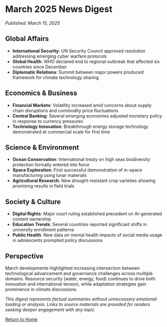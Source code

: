 # March 2025 News Digest

*Published: March 15, 2025*

## Global Affairs

- **International Security**: UN Security Council approved resolution addressing emerging cyber warfare protocols
- **Global Health**: WHO declared end to regional outbreak that affected six countries since December
- **Diplomatic Relations**: Summit between major powers produced framework for climate technology sharing

## Economics & Business

- **Financial Markets**: Volatility increased amid concerns about supply chain disruptions and commodity price fluctuations
- **Central Banking**: Several emerging economies adjusted monetary policy in response to currency pressures
- **Technology Innovation**: Breakthrough energy storage technology demonstrated at commercial scale for first time

## Science & Environment

- **Ocean Conservation**: International treaty on high seas biodiversity protection formally entered into force
- **Space Exploration**: First successful demonstration of in-space manufacturing using lunar materials
- **Agricultural Research**: New drought-resistant crop varieties showing promising results in field trials

## Society & Culture

- **Digital Rights**: Major court ruling established precedent on AI-generated content ownership
- **Education Trends**: Several countries reported significant shifts in university enrollment patterns
- **Public Health**: New data on mental health impacts of social media usage in adolescents prompted policy discussions

## Perspective

March developments highlighted increasing intersection between technological advancement and governance challenges across multiple domains. Resource security (water, energy, food) continues to drive both innovation and international tension, while adaptation strategies gain prominence in climate discussions.

*This digest represents factual summaries without unnecessary emotional loading or analysis. Links to source materials are provided for readers seeking deeper engagement with any topic.*

[Return to Home](../README.md)
